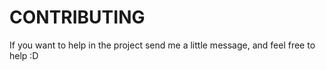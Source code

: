 # CONTRIBUTING

If you want to help in the project send me a little message, and feel free to help :D